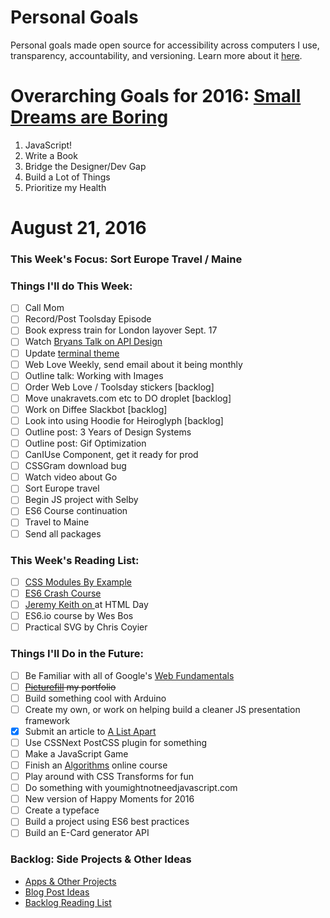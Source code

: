Personal Goals
==============

Personal goals made open source for accessibility across computers I use, transparency, accountability, and versioning. Learn more about it [here](http://una.im/personal-goals-guide).

# Overarching Goals for 2016: [Small Dreams are Boring](http://una.im/2015-review/)
1. JavaScript!
2. Write a Book
3. Bridge the Designer/Dev Gap
4. Build a Lot of Things
5. Prioritize my Health

# August 21, 2016

### This Week's Focus: Sort Europe Travel / Maine

### Things I'll do This Week:

- [ ] Call Mom
- [ ] Record/Post Toolsday Episode
- [ ] Book express train for London layover Sept. 17
- [ ] Watch [Bryans Talk on API Design](http://2016.cascadiafest.org/speakers/bryan-hughes/)
- [ ] Update [terminal theme](https://github.com/minamarkham/dotfiles/)
- [ ] Web Love Weekly, send email about it being monthly
- [ ] Outline talk: Working with Images
- [ ] Order Web Love / Toolsday stickers  [backlog]
- [ ] Move unakravets.com etc to DO droplet [backlog]
- [ ] Work on Diffee Slackbot [backlog]
- [ ] Look into using Hoodie for Heiroglyph [backlog]
- [ ] Outline post: 3 Years of Design Systems
- [ ] Outline post: Gif Optimization
- [ ] CanIUse Component, get it ready for prod
- [ ] CSSGram download bug
- [ ] Watch video about Go
- [ ] Sort Europe travel
- [ ] Begin JS project with Selby
- [ ] ES6 Course continuation
- [ ] Travel to Maine
- [ ] Send all packages

### This Week's Reading List:

- [ ] [CSS Modules By Example](http://andrewhfarmer.com/css-modules-by-example/)
- [ ] [ES6 Crash Course](https://laracasts.com/series/es6-cliffsnotes)
- [ ] [Jeremy Keith on <a> at HTML Day](https://vimeo.com/172794545)
- [ ] ES6.io course by Wes Bos
- [ ] Practical SVG by Chris Coyier

### Things I'll Do in the Future:
- [ ] Be Familiar with all of Google's [Web Fundamentals](https://developers.google.com/web/fundamentals/)
- [ ] ~~[Picturefill](http://scottjehl.github.io/picturefill/) my portfolio~~
- [ ] Build something cool with Arduino
- [ ] Create my own, or work on helping build a cleaner JS presentation framework
- [x] Submit an article to [A List Apart](http://alistapart.com/about/contribute)
- [ ] Use CSSNext PostCSS plugin for something
- [ ] Make a JavaScript Game
- [ ] Finish an [Algorithms]((http://livestream.com/accounts/4894689/events/4497664)) online course
- [ ] Play around with CSS Transforms for fun
- [ ] Do something with youmightnotneedjavascript.com
- [ ] New version of Happy Moments for 2016
- [ ] Create a typeface
- [ ] Build a project using ES6 best practices
- [ ] Build an E-Card generator API

### Backlog: Side Projects & Other Ideas
- [Apps & Other Projects](https://github.com/una/personal-goals/blob/master/ideas-and-misc/app-ideas.md)
- [Blog Post Ideas](https://github.com/una/personal-goals/blob/master/ideas-and-misc/blog-ideas.md)
- [Backlog Reading List](https://github.com/una/personal-goals/tree/master/content-list)

